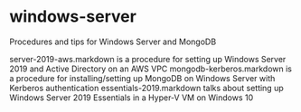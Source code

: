 # windows-server
Procedures and tips for Windows Server and MongoDB

server-2019-aws.markdown is a procedure for setting up Windows Server 2019 and Active Directory on an AWS VPC
mongodb-kerberos.markdown is a procedure for installing/setting up MongoDB on Windows Server with Kerberos authentication
essentials-2019.markdown talks about setting up Windows Server 2019 Essentials in a Hyper-V VM on Windows 10
